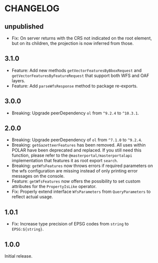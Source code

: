 # CHANGELOG

## unpublished

- Fix: On server returns with the CRS not indicated on the root element, but on its children, the projection is now inferred from those.

## 3.1.0

- Feature: Add new methods `getVectorFeaturesByBboxRequest` and `getVectorFeaturesByFeatureRequest` that support both WFS and OAF layers.
- Feature: Add `parseWfsResponse` method to package re-exports.

## 3.0.0

- Breaking: Upgrade peerDependency `ol` from `^9.2.4` to `^10.3.1`.

## 2.0.0

- Breaking: Upgrade peerDependency of `ol` from `^7.1.0` to `^9.2.4`.
- Breaking: `getGazetteerFeatures` has been removed. All uses within POLAR have been deprecated and replaced. If you still need this function, please refer to the `@masterportal/masterportalapi` implementation that features it as root export `search`.
- Breaking: `getWfsFeatures` now throws errors if required parameters on the wfs configuration are missing instead of only printing error messages on the console.
- Feature: `getWfsFeatures` now offers the possibility to set custom attributes for the `PropertyIsLike` operator.
- Fix: Properly extend interface `WfsParameters` from `QueryParameters` to reflect actual usage.

## 1.0.1

- Fix: Increase type precision of EPSG codes from `string` to `EPSG:${string}`.

## 1.0.0

Initial release.
